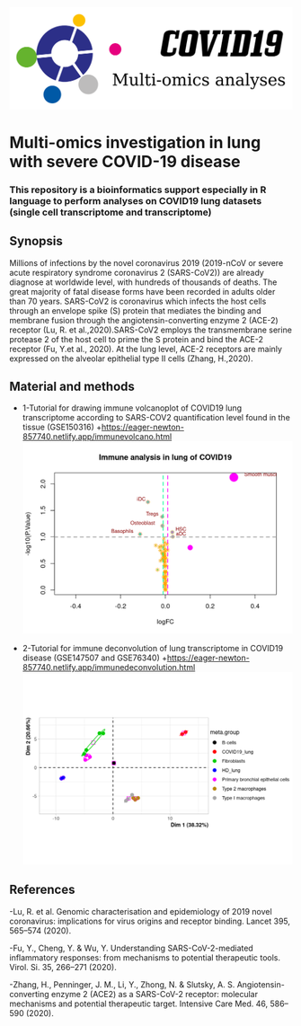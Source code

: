 ![logo](https://github.com/cdesterke/covid19sc/blob/master/logo.png)
# Multi-omics investigation in lung with severe COVID-19 disease

### This repository is a bioinformatics support especially in R language to perform analyses on COVID19 lung datasets (single cell transcriptome and transcriptome)

## Synopsis
Millions of infections by the novel coronavirus 2019  (2019-nCoV or severe acute respiratory syndrome coronavirus 2 (SARS-CoV2)) are already diagnose at worldwide level, with hundreds of thousands of deaths. The great majority of fatal disease forms have been recorded in adults older than 70 years. SARS-CoV2 is coronavirus which infects the host cells through an envelope spike (S) protein that mediates the binding and membrane fusion through the angiotensin-converting enzyme 2 (ACE-2) receptor (Lu, R. et al.,2020).SARS-CoV2 employs the transmembrane serine protease 2 of the host cell to prime the S protein and bind the ACE-2 receptor (Fu, Y.et al., 2020). At the lung level, ACE-2 receptors are mainly expressed on the alveolar epithelial type II cells (Zhang, H.,2020).

## Material and methods

* 1-Tutorial for drawing immune volcanoplot of COVID19 lung transcriptome according to SARS-COV2 quantification level found in the tissue (GSE150316)
  +<https://eager-newton-857740.netlify.app/immunevolcano.html>
![iv](https://github.com/cdesterke/covid19sc/blob/master/immunevolcano.png)

* 2-Tutorial for immune deconvolution of lung transcriptome in COVID19 disease (GSE147507 and GSE76340)
  +<https://eager-newton-857740.netlify.app/immunedeconvolution.html>
![pca](https://github.com/cdesterke/covid19sc/blob/master/pca.png)



## References

-Lu, R. et al. Genomic characterisation and epidemiology of 2019 novel coronavirus: implications for virus origins and receptor binding. Lancet 395, 565–574 (2020).

-Fu, Y., Cheng, Y. & Wu, Y. Understanding SARS-CoV-2-mediated inflammatory responses: from mechanisms to potential therapeutic tools. Virol. Si. 35, 266–271 (2020).

-Zhang, H., Penninger, J. M., Li, Y., Zhong, N. & Slutsky, A. S. Angiotensin-converting enzyme 2 (ACE2) as a SARS-CoV-2 receptor: molecular mechanisms and potential therapeutic target. Intensive Care Med. 46, 586–590 (2020).
